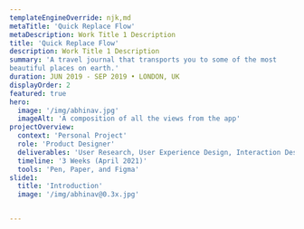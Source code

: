 ```yaml
---
templateEngineOverride: njk,md
metaTitle: 'Quick Replace Flow'
metaDescription: Work Title 1 Description
title: 'Quick Replace Flow'
description: Work Title 1 Description
summary: 'A travel journal that transports you to some of the most
beautiful places on earth.'
duration: JUN 2019 - SEP 2019 • LONDON, UK
displayOrder: 2
featured: true
hero:
  image: '/img/abhinav.jpg'
  imageAlt: 'A composition of all the views from the app'
projectOverview:
  context: 'Personal Project'
  role: 'Product Designer'
  deliverables: 'User Research, User Experience Design, Interaction Design, Visual Design and Prototyping'
  timeline: '3 Weeks (April 2021)'
  tools: 'Pen, Paper, and Figma'
slide1:
  title: 'Introduction'
  image: '/img/abhinav@0.3x.jpg'


---
```

